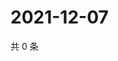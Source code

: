 # 2021-12-07

共 0 条

<!-- BEGIN WEIBO -->
<!-- 最后更新时间 Tue Dec 07 2021 14:18:38 GMT+0800 (China Standard Time) -->

<!-- END WEIBO -->
